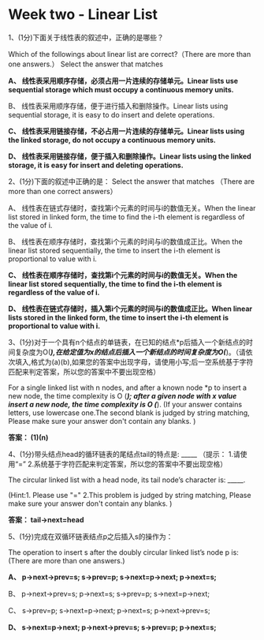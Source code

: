 # Week two - Linear List

1、(1分)下面关于线性表的叙述中，正确的是哪些？

Which of the followings about linear list are correct?（There are more than one answers.）
Select the answer that matches

 **A、 线性表采用顺序存储，必须占用一片连续的存储单元。Linear lists use sequential storage which must occupy a continuous memory units.**

 B、 线性表采用顺序存储，便于进行插入和删除操作。Linear lists using sequential storage, it is easy to do insert and delete operations.

 **C、 线性表采用链接存储，不必占用一片连续的存储单元。Linear lists using the linked storage, do not occupy a continuous memory units.**

 **D、 线性表采用链接存储，便于插入和删除操作。Linear lists using the linked storage, it is easy for insert and deleting operations.**

2、(1分)下面的叙述中正确的是：
Select the answer that matches （There are more than one correct answers）

 A、 线性表在链式存储时，查找第i个元素的时间与i的数值无关。When the linear list stored in linked form, the time to find the i-th element is regardless of the value of i.

 B、 线性表在顺序存储时，查找第i个元素的时间与i的数值成正比。When the linear list stored sequentially, the time to insert the i-th element is proportional to value with i.

 **C、 线性表在顺序存储时，查找第i个元素的时间与i的数值无关。When the linear list stored sequentially, the time to find the i-th element is regardless of the value of i.**

 **D、 线性表在链式存储时，插入第i个元素的时间与i的数值成正比。When linear lists stored in the linked form, the time to insert the i-th element is proportional to value with i.**

3、(1分)对于一个具有n个结点的单链表，在已知的结点*p后插入一个新结点的时间复杂度为O(___),在给定值为x的结点后插入一个新结点的时间复杂度为O(___)。（请依次填入,格式为(a)(b),如果您的答案中出现字母，请使用小写;后一空系统基于字符匹配来判定答案，所以您的答案中不要出现空格）

For a single linked list with n nodes, and after a known node *p to insert a new node, the time complexity is O (___); after a given node with x value insert a new node, the time complexity is O (___). (If your answer contains letters, use lowercase one.The second blank is judged by string matching, Please make sure your answer don't contain any blanks. )

**答案： (1)(n)**

4、(1分)带头结点head的循环链表的尾结点tail的特点是:  _____ （提示： 1.请使用“=” 2.系统基于字符匹配来判定答案，所以您的答案中不要出现空格）

The circular linked list with a head node, its tail node’s character is: _____.

(Hint:1. Please use "=" 2.This problem is judged by string matching, Please make sure your answer don't contain any blanks. )

**答案： tail->next=head**

5、(1分)完成在双循环链表结点p之后插入s的操作为：

The operation to insert s after the doubly circular linked list’s node p is: (There are more than one answers.)

 **A、 p->next->prev=s; s->prev=p; s->next=p->next; p->next=s;**
 
 B、 p->next->prev=s; p->next=s; s->prev=p; s->next=p->next;
 
 C、 s->prev=p; s->next=p->next; p->next=s; p->next->prev=s;
 
 **D、 s->next=p->next; p->next->prev=s; s->prev=p; p->next=s;**
